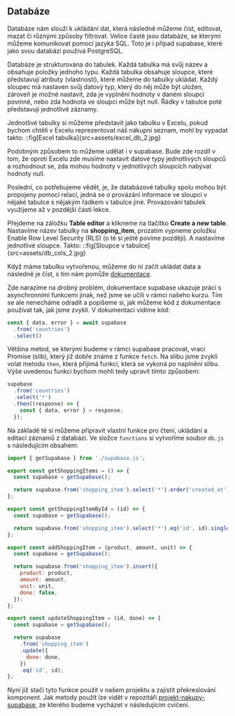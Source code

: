 ## Databáze

Databáze nám slouží k ukládání dat, která následně můžeme číst, editovat, mazat či různými způsoby filtrovat. Velice časté jsou databáze, se kterými můžeme komunikovat pomocí jazyka SQL. Toto je i případ supabase, které jako svou databázi používá PostgreSQL.

Databáze je strukturována do tabulek. Každá tabulka má svůj název a obsahuje položky jednoho typu.
Každá tabulka obsahuje sloupce, které představují atributy (vlastnosti), které můžeme do tabulky ukládat. Každý sloupec má nastaven svůj datový typ, který do něj může být uložen, zároveň je možné nastavit, zda je vyplnění hodnoty v daném sloupci povinné, nebo zda hodnota ve sloupci může být null. Řádky v tabulce poté představují jednotlivé záznamy.

Jednotlivé tabulky si můžeme představit jako tabulku v Excelu, pokud bychom chtěli v Excelu reprezentovat náš nákupní seznam, mohl by vypadat takto:
::fig[Excel tabulka]{src=assets/excel_db_2.jpg}

Podobným způsobem to můžeme udělat i v supabase. Bude zde rozdíl v tom, že oproti Excelu zde musíme nastavit datové typy jednotlivých sloupců a rozhodnout se, zda mohou hodnoty v jednotlivých sloupcích nabývat hodnoty null.

Poslední, co potřebujeme vědět, je, že databázové tabulky spolu mohou být propojeny pomocí relací, jedná se o provázání informace ve sloupci v nějaké tabulce s nějakým řádkem v tabulce jiné. Provazování tabulek využijeme až v pozdější části lekce.

Přejdeme na záložku **Table editor** a klikneme na tlačítko **Create a new table**. Nastavíme název tabulky na **shopping_item**, prozatím vypneme položku Enable Row Level Security (RLS) (o té si ještě povíme později). A nastavíme jednotlivé sloupce. Takto:
::fig[Sloupce v tabulce]{src=assets/db_cols_2.jpg}

Když máme tabulku vytvořenou, můžeme do ní začít ukládat data a následně je číst, s tím nám pomůže [dokumentace](https://supabase.com/docs/reference/javascript/select).

Zde narazíme na drobný problém, dokumentace supabase ukazuje práci s asynchronními funkcemi jinak, než jsme se učili v rámci našeho kurzu. Tím se ale nenecháme odradit a popíšeme si, jak můžeme kód z dokumentace používat tak, jak jsme zvyklí. V dokumentaci vidíme kód:

```js
const { data, error } = await supabase
  .from('countries')
  .select()
```

Většina metod, se kterými budeme v rámci supabase pracovat, vrací Promise (slib), který již dobře známe z funkce `fetch`. Na slibu jsme zvyklí volat metodu `then`, která přijímá funkci, která se vykoná po naplnění slibu. Výše uvedenou funkci bychom mohli tedy upravit tímto způsobem:

```js
supabase
  .from('countries')
  .select('*')
  .then((response) => {
    const { data, error } = response;
  });
```

Na základě té si můžeme připravit vlastní funkce pro čtení, ukládání a editaci záznamů z databázi. Ve složce `functions` si vytvoříme soubor `db.js` s následujícím obsahem:

```js
import { getSupabase } from './supabase.js';

export const getShoppingItems = () => {
  const supabase = getSupabase();

  return supabase.from('shopping_item').select('*').order('created_at');
};

export const getShoppingItemById = (id) => {
  const supabase = getSupabase();

  return supabase.from('shopping_item').select('*').eq('id', id).single();
};

export const addShoppingItem = (product, amount, unit) => {
  const supabase = getSupabase();

  return supabase.from('shopping_item').insert({
    product: product,
    amount: amount,
    unit: unit,
    done: false,
  });
};

export const updateShoppingItem = (id, done) => {
  const supabase = getSupabase();

  return supabase
    .from('shopping_item')
    .update({
      done: done,
    })
    .eq('id', id);
};
```

Nyní již stačí tyto funkce použít v našem projektu a zajistit překreslování komponent. Jak metody použít lze vidět v repozitáři [projekt-nakupy-supabase](https://github.com/Czechitas-podklady-WEB/projekt-nakupy-supabase), ze kterého budeme vycházet v následujícím cvičení.
